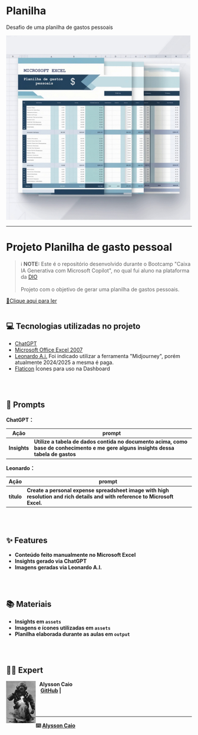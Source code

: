 # Planilha
Desafio de uma planilha de gastos pessoais
<p align="left">
    <img width="500" src="assets/Planilha.jpg">
</p>




-------



# Projeto Planilha de gasto pessoal


 > ℹ️ **NOTE:** Este é o repositório desenvolvido durante o Bootcamp "Caixa IA Generativa com Microsoft Copilot", no qual fui aluno na plataforma da [DIO](https://dio.me)
<br/><br/>
Projeto com o objetivo de gerar uma planilha de gastos pessoais.


<a href="https://github.com/Alyssoncaio/Ebook-do-zero/blob/main/Output/Ebook_Dark_Web.pdf" title="View PDF now"> 📕Clique aqui para ler</a>
<br>
<br>


## 💻 Tecnologias utilizadas no projeto

- [ChatGPT](https://chat.openai.com/)
- [Microsoft Office Excel 2007](https://www.office.com/) 
- [Leonardo A.i.](https://leonardo.ai//)  Foi indicado utilizar a ferramenta "Midjourney", porém atualmente 2024/2025 a mesma é paga.
- [Flaticon](https://www.flaticon.com/br/) Ícones para uso na Dashboard  

<br>
<br>

## 🧠 <b>Prompts 

ChatGPT：

|   Ação   | prompt                                                                                                                                                                                                                                                                         |
| :------: | ------------------------------------------------------------------------------------------------------------------------------------------------------------------------------------------------------------------------------------------------------------------------------ |
|  Insights  | Utilize a tabela de dados contida no documento acima, como base de conhecimento e me gere alguns insights dessa tabela de gastos                                                       | 


Leonardo：

|  Ação  | prompt                                                                                 |
| :----: | -------------------------------------------------------------------------------------- |
| título | Create a personal expense spreadsheet image with high resolution and rich details and with reference to Microsoft Excel. |


<br>
<br>


## ✨ Features

- Conteúdo feito manualmente no Microsoft Excel
- Insights gerado via ChatGPT
- Imagens geradas via Leonardo A.I.

<br>
<br>

## 📚 <b>Materiais

- Insights em `assets`
- Imagens e ícones utilizadas em `assets`
- Planilha elaborada durante as aulas em `output`
<br>
<br>
  
## 👨‍💻 Expert

<p>
    <img 
      align=left 
      margin=10 
      width=80 
      src="assets/mergulhador.jpg"
    />
    <p>&nbsp&nbsp&nbspAlysson Caio<br>
    &nbsp&nbsp&nbsp
    <a href="https://github.com/Alyssoncaio">
    GitHub</a>&nbsp;|&nbsp;
    &nbsp; &nbsp;
    &nbsp; &nbsp;</p>
</p>
<br/><br/>
<p>

---

⌨️ [Alysson Caio](https://https://github.com/Alyssoncaio)
